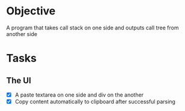 # Objective

A program that takes call stack on one side and outputs call tree from another side

# Tasks

## The UI
- [x] A paste textarea on one side and div on the another
- [x] Copy content automatically to clipboard after successful parsing
